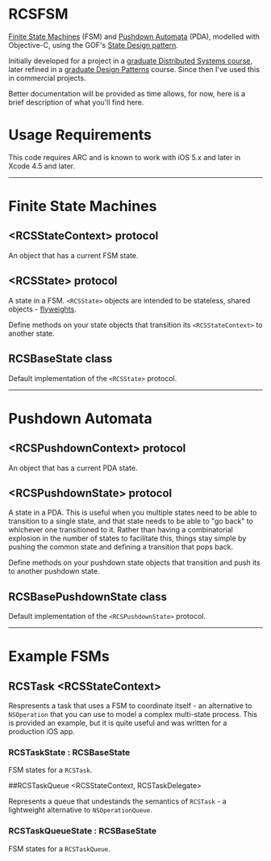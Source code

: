 # RCSFSM

[Finite State Machines](http://en.wikipedia.org/wiki/Finite-state_machine) (FSM) and [Pushdown Automata](http://en.wikipedia.org/wiki/Pushdown_automaton) (PDA), modelled with Objective-C, using the GOF's [State Design pattern](http://en.wikipedia.org/wiki/State_pattern).

Initially developed for a project in a [graduate Distributed Systems course](http://web.uvic.ca/calendar2012/CDs/CSC/562.html), later refined in a [graduate Design Patterns](http://web.uvic.ca/calendar2012/CDs/CSC/578.html) course. Since then I've used this in commercial projects.

Better documentation will be provided as time allows, for now, here is a brief description of what you'll find here.

# Usage Requirements

This code requires ARC and is known to work with iOS 5.x and later in Xcode 4.5 and later.

---

# Finite State Machines

## &lt;RCSStateContext&gt; protocol

An object that has a current FSM state.

## &lt;RCSState&gt; protocol

A state in a FSM. `<RCSState>` objects are intended to be stateless, shared objects - [flyweights](http://en.wikipedia.org/wiki/Flyweight_pattern).

Define methods on your state objects that transition its `<RCSStateContext>` to another state.

## RCSBaseState class

Default implementation of the `<RCSState>` protocol.

---

# Pushdown Automata

## &lt;RCSPushdownContext&gt; protocol

An object that has a current PDA state.

## &lt;RCSPushdownState&gt; protocol

A state in a PDA. This is useful when you multiple states need to be able to transition to a single state, and that state needs to be able to "go back" to whichever one transitioned to it. Rather than having a combinatorial explosion in the number of states to facilitate this, things stay simple by pushing the common state and defining a transition that pops back.

Define methods on your pushdown state objects that transition and push its <RCSPushdownStateContext> to another pushdown state.

## RCSBasePushdownState class

Default implementation of the `<RCSPushdownState>` protocol.

---

# Example FSMs

## RCSTask &lt;RCSStateContext&gt;

Respresents a task that uses a FSM to coordinate itself - an alternative to `NSOperation` that you can use to model a complex multi-state process. This is provided an example, but it is quite useful and was written for a production iOS app.

### RCSTaskState : RCSBaseState

FSM states for a `RCSTask`.

##RCSTaskQueue &lt;RCSStateContext, RCSTaskDelegate&gt;

Represents a queue that undestands the semantics of `RCSTask` - a lightweight alternative to `NSOperationQueue`.

### RCSTaskQueueState : RCSBaseState

FSM states for a `RCSTaskQueue`.
